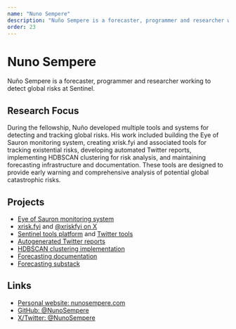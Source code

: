 ```yaml
---
name: "Nuno Sempere"
description: "Nuño Sempere is a forecaster, programmer and researcher working to detect global risks at Sentinel."
order: 23
---
```


# Nuno Sempere

Nuño Sempere is a forecaster, programmer and researcher working to detect global risks at Sentinel.

## Research Focus

During the fellowship, Nuño developed multiple tools and systems for detecting and tracking global risks. His work included building the Eye of Sauron monitoring system, creating xrisk.fyi and associated tools for tracking existential risks, developing automated Twitter reports, implementing HDBSCAN clustering for risk analysis, and maintaining forecasting infrastructure and documentation. These tools are designed to provide early warning and comprehensive analysis of potential global catastrophic risks.

## Projects

- [Eye of Sauron monitoring system](https://github.com/NunoSempere/eye-of-sauron)
- [xrisk.fyi](https://xrisk.fyi) and [@xriskfyi on X](https://x.com/xriskfyi)
- [Sentinel tools platform](https://tools.sentinel-team.org) and [Twitter tools](https://tools.sentinel-team.org/twit.html)
- [Autogenerated Twitter reports](https://github.com/NunoSempere/autogenerated-twitter-reports)
- [HDBSCAN clustering implementation](https://github.com/NunoSempere/hdbscan)
- [Forecasting documentation](https://docs.nunosempere.com)
- [Forecasting substack](https://forecasting.substack.com/)

## Links

- [Personal website: nunosempere.com](https://nunosempere.com)
- [GitHub: @NunoSempere](https://github.com/NunoSempere)
- [X/Twitter: @NunoSempere](https://x.com/NunoSempere)

